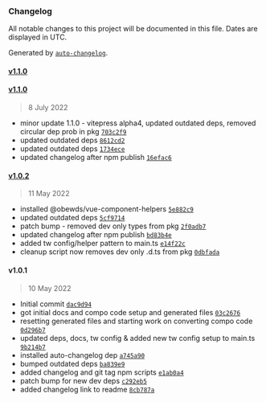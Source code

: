 ### Changelog

All notable changes to this project will be documented in this file. Dates are displayed in UTC.

Generated by [`auto-changelog`](https://github.com/CookPete/auto-changelog).

#### [v1.1.0](https://github.com/obewds/tw-text-palette-default/compare/v1.1.0...v1.1.0)

#### [v1.1.0](https://github.com/obewds/tw-text-palette-default/compare/v1.0.2...v1.1.0)

> 8 July 2022

- minor update 1.1.0 - vitepress alpha4, updated outdated deps, removed circular dep prob in pkg [`703c2f9`](https://github.com/obewds/tw-text-palette-default/commit/703c2f98e1311aeac9506700d35aa27fbcbebad9)
- updated outdated deps [`8612cd2`](https://github.com/obewds/tw-text-palette-default/commit/8612cd280cbf3ceb4cd43e52e2b6288436dd7442)
- updated outdated deps [`1734ece`](https://github.com/obewds/tw-text-palette-default/commit/1734ece577e98af34a37ba1644545043e327657f)
- updated changelog after npm publish [`16efac6`](https://github.com/obewds/tw-text-palette-default/commit/16efac68230c5c15d2673a6ee60bc7127ad51869)

#### [v1.0.2](https://github.com/obewds/tw-text-palette-default/compare/v1.0.1...v1.0.2)

> 11 May 2022

- installed @obewds/vue-component-helpers [`5e882c9`](https://github.com/obewds/tw-text-palette-default/commit/5e882c9000ba1e9bc2ec6c4a3d55e05d3e4fa269)
- updated outdated deps [`5cf9714`](https://github.com/obewds/tw-text-palette-default/commit/5cf971426a80f1de2154a68a64385f0fe29c9266)
- patch bump - removed dev only types from pkg [`2f0adb7`](https://github.com/obewds/tw-text-palette-default/commit/2f0adb788a1eee25decac456ddb1f80ef9446a2b)
- updated changelog after npm publish [`bd83b4e`](https://github.com/obewds/tw-text-palette-default/commit/bd83b4e713ac2e9bbd28bd5dc5b89a8e6c116837)
- added tw config/helper pattern to main.ts [`e14f22c`](https://github.com/obewds/tw-text-palette-default/commit/e14f22c3ea575948938187c3ab66861c4a81caad)
- cleanup script now removes dev only .d.ts from pkg [`0dbfada`](https://github.com/obewds/tw-text-palette-default/commit/0dbfadafb95362544eb78a054bef06156e2e255b)

#### v1.0.1

> 10 May 2022

- Initial commit [`dac9d94`](https://github.com/obewds/tw-text-palette-default/commit/dac9d948010f09fdb35267054676c4842518f3a6)
- got initial docs and compo code setup and generated files [`03c2676`](https://github.com/obewds/tw-text-palette-default/commit/03c2676282d4556cbe483bc421dda0c20514b34d)
- resetting generated files and starting work on converting compo code [`0d296b7`](https://github.com/obewds/tw-text-palette-default/commit/0d296b773dcc9584e972a7238bf3550686eb11f5)
- updated deps, docs, tw config & added new tw config setup to main.ts [`9b214b7`](https://github.com/obewds/tw-text-palette-default/commit/9b214b795544ebf7250ff07fa2752513c9c44d03)
- installed auto-changelog dep [`a745a90`](https://github.com/obewds/tw-text-palette-default/commit/a745a90f6b50bf0a51e7de38fcb955eb28796f4e)
- bumped outdated deps [`ba839e9`](https://github.com/obewds/tw-text-palette-default/commit/ba839e9687b51262be8cabe27d8f1dd0183f61d9)
- added changelog and git tag npm scripts [`e1ab0a4`](https://github.com/obewds/tw-text-palette-default/commit/e1ab0a4d230b58e7cf2a4807acf11aeb84e77c94)
- patch bump for new dev deps [`c292eb5`](https://github.com/obewds/tw-text-palette-default/commit/c292eb5cbadb5bc1143291bded727bfb896b3b6e)
- added changelog link to readme [`8cb787a`](https://github.com/obewds/tw-text-palette-default/commit/8cb787a834afd3ad3598927c7748b02e0f0e30c4)
